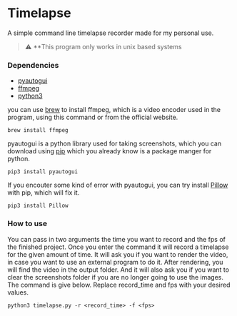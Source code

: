 # Timelapse
A simple command line timelapse recorder made for my personal use.

> :warning: **This program only works in unix based systems

### Dependencies
- [pyautogui](https://pypi.org/project/PyAutoGUI/)
- [ffmpeg](https://ffmpeg.org/)
- [python3](https://www.python.org/)

you can use [brew](https://brew.sh/) to install ffmpeg, which is a video encoder used in the program, using this command or from the official website.

```
brew install ffmpeg
```
pyautogui is a python library used for taking screenshots, which you can download using [pip](https://pypi.org/project/pip/) which you already know is a package manger for python.

```
pip3 install pyautogui
```

If you encouter some kind of error with pyautogui, you can try install [Pillow](https://pypi.org/project/Pillow/) with pip, which will fix it.

```
pip3 install Pillow
```
### How to use

You can pass in two arguments the time you want to record and the fps of the finished project. Once you enter the command it will record a timelapse for the given amount of time. It will ask you if you want to render the video, in case you want to use an external program to do it. After rendering, you will find the video in the output folder.
And it will also ask you if you want to clear the screenshots folder if you are no longer going to use the images. The command is give below. Replace record_time and fps with your desired values.

```
python3 timelapse.py -r <record_time> -f <fps>
```

